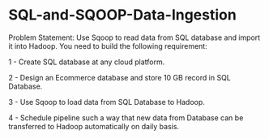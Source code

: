 # SQL-and-SQOOP-Data-Ingestion

Problem Statement:
Use Sqoop to read data from SQL database and import it into Hadoop. You need to build the following requirement:

1 - Create SQL database at any cloud platform.

2 - Design an Ecommerce database and store 10 GB record in SQL Database.

3 - Use Sqoop to load data from SQL Database to Hadoop.

4 - Schedule pipeline such a way that new data from Database can be transferred to Hadoop automatically on daily basis.
